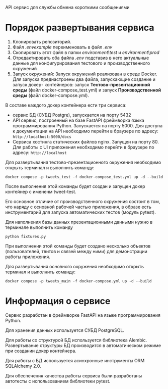 API сервис для службы обмена короткими сообщениями

# Порядок развертывания сервиса
1. Клонировать репозиторий.
2. Файл _.envexample_ переименовать в файл _.env_
3. Скопировать этот файл в папки _environment\test_ и _environment\prod_
4. Отредактировать оба файла _.env_ подставив в него актуальные данные для конфигурирования тестового и 
производственного окружений
5. Запуск окружений:
Запуск окружений реализован в среде Docker. Для запуска преднастроены два файла, запускающие создание и запуск докер-
контейнеров: запуск **Тестово-презентационной среды** (файл docker-compose_test.yml) и запуск **Производственной среды** 
(файл docker-compose.yml).

В составе каждого докер контейнера ести три сервиса: 
* сервис БД (СУБД Postgre), запускается на порту 5432
* API сервис, построенный на базе FastAPI фреймворка языка программирования Python. Запускается на порту 5000. Для 
доступа к документации на API необходимо перейти в браузере по адресу:
`http://localhost:5000/docs`
* Сервиса хостинга статических файлов nginx. Запущен на порту 80. Для работы с UI приложения необходимо перейти в 
браузере по адресу:
`http://localhost`

Для развертывания тестово-презентационного окружения необходимо открыть терминал и выполнить команду:

`docker compose -p tweets_test -f docker-compose_test.yml up -d --build`

После выполнения этой команды будет создан и запущен докер контейнер с имененм tweet-test.

Его основное отличие от производственного окружения состоит в том, что наряду с основной рабочей частью приложения, в 
образе есть инструментарий для запуска автоматических тестов (модуль pytest).

Для наполнения базы данных презентационными данными нужно в терминале выполнить команду

`python fixtures.py`

При выполнении этой команды будет создано несколько объектов (пользователей, твитов и связей между ними) для 
демонстрации работы приложения.

Для развертывания основного окружения необходимо открыть терминал и выполнить команду:

`docker compose -p tweets_main -f docker-compose.yml up -d --build`

# Информация о сервисе
Сервис разработан в фреймворке FastAPI на языке программирования Python.

Для хранения данных используется СУБД PostgreSQL. 

Для работы со структурой БД используется библиотека Alembic. Развертывание структуры БД производится в 
автоматическом режиме при создании докер контейнера.

Для работы с БД используется асинхронные инструменты ORM SQLAlchemy 2.0.

Для обеспечения качества работы сервиса были разработаны автотесты с использованием библиотеки pytest.